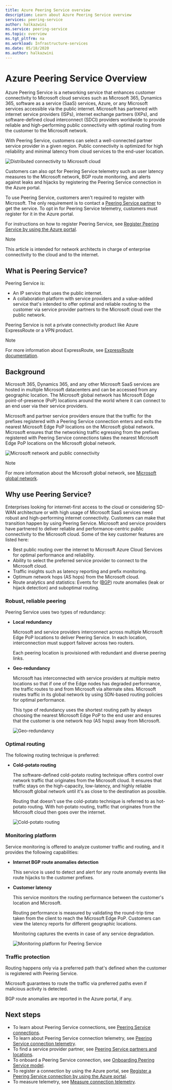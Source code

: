 ```yaml
---
title: Azure Peering Service overview
description: Learn about Azure Peering Service overview
services: peering-service
author: halkazwini
ms.service: peering-service
ms.topic: overview
ms.tgt_pltfrm: na
ms.workload: Infrastructure-services
ms.date: 05/18/2020
ms.author: halkazwini
---
```


# Azure Peering Service Overview

Azure Peering Service is a networking service that enhances customer connectivity to Microsoft cloud services such as Microsoft 365, Dynamics 365, software as a service (SaaS) services, Azure, or any Microsoft services accessible via the public internet. Microsoft has partnered with internet service providers (ISPs), internet exchange partners (IXPs), and software-defined cloud interconnect (SDCI) providers worldwide to provide reliable and high-performing public connectivity with optimal routing from the customer to the Microsoft network.

With Peering Service, customers can select a well-connected partner service provider in a given region. Public connectivity is optimized for high reliability and minimal latency from cloud services to the end-user location.

![Distributed connectivity to Microsoft cloud](./media/peering-service-about/peering-service-what.png)

Customers can also opt for Peering Service telemetry such as user latency measures to the Microsoft network, BGP route monitoring, and alerts against leaks and hijacks by registering the Peering Service connection in the Azure portal. 

To use Peering Service, customers aren't required to register with Microsoft. The only requirement is to contact a [Peering Service partner](location-partners.md) to get the service. To opt in for Peering Service telemetry, customers must register for it in the Azure portal.

For instructions on how to register Peering Service, see [Register Peering Service by using the Azure portal](azure-portal.md). 

> [!NOTE]
> This article is intended for network architects in charge of enterprise connectivity to the cloud and to the internet.


## What is Peering Service?

Peering Service is:

- An IP service that uses the public internet. 
- A collaboration platform with service providers and a value-added service that's intended to offer optimal and reliable routing to the customer via service provider partners to the Microsoft cloud over the public network.

Peering Service is not a private connectivity product like Azure ExpressRoute or a VPN product.

> [!NOTE]
> For more information about ExpressRoute, see [ExpressRoute documentation](../expressroute/index.yml).
>

## Background

Microsoft 365, Dynamics 365, and any other Microsoft SaaS services are hosted in multiple Microsoft datacenters and can be accessed from any geographic location. The Microsoft global network has Microsoft Edge point-of-presence (PoP) locations around the world where it can connect to an end user via their service providers. 

Microsoft and partner service providers ensure that the traffic for the prefixes registered with a Peering Service connection enters and exits the nearest Microsoft Edge PoP locations on the Microsoft global network. Microsoft ensures that the networking traffic egressing from the prefixes registered with Peering Service connections takes the nearest Microsoft Edge PoP locations on the Microsoft global network.

![Microsoft network and public connectivity](./media/peering-service-about/peering-service-background-final.png)

> [!NOTE]
> For more information about the Microsoft global network, see [Microsoft global network](../networking/microsoft-global-network.md).
>

## Why use Peering Service?

Enterprises looking for internet-first access to the cloud or considering SD-WAN architecture or with high usage of Microsoft SaaS services need robust and high-performing internet connectivity. Customers can make that transition happen by using Peering Service. Microsoft and service providers have partnered to deliver reliable and performance-centric public connectivity to the Microsoft cloud. Some of the key customer features are listed here:

- Best public routing over the internet to Microsoft Azure Cloud Services for optimal performance and reliability.
- Ability to select the preferred service provider to connect to the Microsoft cloud.
- Traffic insights such as latency reporting and prefix monitoring.
- Optimum network hops (AS hops) from the Microsoft cloud.
- Route analytics and statistics: Events for ([BGP](https://en.wikipedia.org/wiki/Border_Gateway_Protocol)) route anomalies (leak or hijack detection) and suboptimal routing.

### Robust, reliable peering

Peering Service uses two types of redundancy:

- **Local redundancy**

   Microsoft and service providers interconnect across multiple Microsoft Edge PoP locations to deliver Peering Service. In each location, interconnection must support failover across two routers.

   Each peering location is provisioned with redundant and diverse peering links.

- **Geo-redundancy**

   Microsoft has interconnected with service providers at multiple metro locations so that if one of the Edge nodes has degraded performance, the traffic routes to and from Microsoft via alternate sites. Microsoft routes traffic in its global network by using SDN-based routing policies for optimal performance.

    This type of redundancy uses the shortest routing path by always choosing the nearest Microsoft Edge PoP to the end user and ensures that the customer is one network hop (AS hops) away from Microsoft​.

   ![Geo-redundancy](./media/peering-service-about/peering-service-geo-shortest.png)

### Optimal routing

The following routing technique is preferred:

-  **Cold-potato routing**

   The software-defined cold-potato routing technique offers control over network traffic that originates from the Microsoft cloud. It ensures that traffic stays on the high-capacity, low-latency, and highly reliable Microsoft global network until it's as close to the destination as possible.
   
   Routing that doesn't use the cold-potato technique is referred to as hot-potato routing. With hot-potato routing, traffic that originates from the Microsoft cloud then goes over the internet.

   ![Cold-potato routing](./media/peering-service-about/peering-service-cold-potato.png)

### Monitoring platform

   Service monitoring is offered to analyze customer traffic and routing, and it provides the following capabilities: 

-  **Internet BGP route anomalies detection**
          
   This service is used to detect and alert for any route anomaly events like route hijacks to the customer prefixes.

-  **Customer latency**

   This service monitors the routing performance between the customer's location and Microsoft. 
   
   Routing performance is measured by validating the round-trip time taken from the client to reach the Microsoft Edge PoP. Customers can view the latency reports for different geographic locations.

   Monitoring captures the events in case of any service degradation.

   ![Monitoring platform for Peering Service](media/peering-service-about/peering-service-latency-report.png)

### Traffic protection

Routing happens only via a preferred path that's defined when the customer is registered with Peering Service.

Microsoft guarantees to route the traffic via preferred paths even if malicious activity is detected.

BGP route anomalies are reported in the Azure portal, if any.

## Next steps

- To learn about Peering Service connections, see [Peering Service connections](connection.md).
- To learn about Peering Service connection telemetry, see [Peering Service connection telemetry](connection-telemetry.md).
- To find a service provider partner, see [Peering Service partners and locations](location-partners.md).
- To onboard a Peering Service connection, see [Onboarding Peering Service model](onboarding-model.md).
- To register a connection by using the Azure portal, see [Register a Peering Service connection by using the Azure portal](azure-portal.md).
- To measure telemetry, see [Measure connection telemetry](measure-connection-telemetry.md).